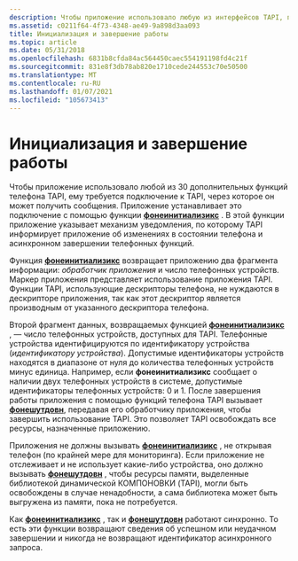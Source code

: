 ```yaml
---
description: Чтобы приложение использовало любую из интерфейсов TAPI, поддерживающих 30 дополнительных телефонных функций, ему требуется подключение к TAPI, через которое он может получить сообщения.
ms.assetid: c0211f64-4f73-4348-ae49-9a898d3aa093
title: Инициализация и завершение работы
ms.topic: article
ms.date: 05/31/2018
ms.openlocfilehash: 6831b8cfda84ac564450caec554191198fd4c21f
ms.sourcegitcommit: 831e8f3db78ab820e1710cede244553c70e50500
ms.translationtype: MT
ms.contentlocale: ru-RU
ms.lasthandoff: 01/07/2021
ms.locfileid: "105673413"
---
```

# <a name="initialization-and-shutdown"></a>Инициализация и завершение работы

Чтобы приложение использовало любой из 30 дополнительных функций телефона TAPI, ему требуется подключение к TAPI, через которое он может получить сообщения. Приложение устанавливает это подключение с помощью функции [**фонеинитиализикс**](/windows/desktop/api/Tapi/nf-tapi-phoneinitializeexa) . В этой функции приложение указывает механизм уведомления, по которому TAPI информирует приложение об изменениях в состоянии телефона и асинхронном завершении телефонных функций.

Функция [**фонеинитиализикс**](/windows/desktop/api/Tapi/nf-tapi-phoneinitializeexa) возвращает приложению два фрагмента информации: *обработчик приложения* и число телефонных устройств. Маркер приложения представляет использование приложения TAPI. Функции TAPI, использующие дескрипторы телефона, не нуждаются в дескрипторе приложения, так как этот дескриптор является производным от указанного дескриптора телефона.

Второй фрагмент данных, возвращаемых функцией [**фонеинитиализикс**](/windows/desktop/api/Tapi/nf-tapi-phoneinitializeexa) , — число телефонных устройств, доступных для TAPI. Телефонные устройства идентифицируются по идентификатору устройства (*идентификатору устройства*). Допустимые идентификаторы устройств находятся в диапазоне от нуля до количества телефонных устройств минус единица. Например, если **фонеинитиализикс** сообщает о наличии двух телефонных устройств в системе, допустимые идентификаторы телефонных устройств: 0 и 1. После завершения работы приложения с помощью функций телефона TAPI вызывает [**фонешутдовн**](/windows/desktop/api/Tapi/nf-tapi-phoneshutdown), передавая его обработчику приложения, чтобы завершить использование TAPI. Это позволяет TAPI освобождать все ресурсы, назначенные приложению.

Приложения не должны вызывать [**фонеинитиализикс**](/windows/desktop/api/Tapi/nf-tapi-phoneinitializeexa) , не открывая телефон (по крайней мере для мониторинга). Если приложение не отслеживает и не использует какие-либо устройства, оно должно вызывать [**фонешутдовн**](/windows/desktop/api/Tapi/nf-tapi-phoneshutdown) , чтобы ресурсы памяти, выделенные библиотекой динамической КОМПОНОВКИ (TAPI), могли быть освобождены в случае ненадобности, а сама библиотека может быть выгружена из памяти, пока не потребуется.

Как [**фонеинитиализикс**](/windows/desktop/api/Tapi/nf-tapi-phoneinitializeexa) , так и [**фонешутдовн**](/windows/desktop/api/Tapi/nf-tapi-phoneshutdown) работают синхронно. То есть эти функции возвращают сведения об успешном или неудачном завершении и никогда не возвращают идентификатор асинхронного запроса.

 

 



